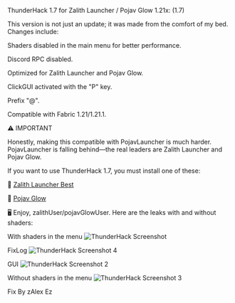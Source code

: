 ThunderHack 1.7 for Zalith Launcher / Pojav Glow 1.21x: (1.7)

This version is not just an update; it was made from the comfort of my bed. Changes include:

Shaders disabled in the main menu for better performance.

Discord RPC disabled.

Optimized for Zalith Launcher and Pojav Glow.

ClickGUI activated with the "P" key.

Prefix "@".

Compatible with Fabric 1.21/1.21.1.


⚠️ IMPORTANT

Honestly, making this compatible with PojavLauncher is much harder. PojavLauncher is falling behind—the real leaders are Zalith Launcher and Pojav Glow.

If you want to use ThunderHack 1.7, you must install one of these:

🔹 [Zalith Launcher Best](https://github.com/ZalithLauncher/ZalithLauncher)  

🔹 [Pojav Glow](https://github.com/Vera-Firefly/Pojav-Glow-Worm)

🖥️ Enjoy, zalithUser/pojavGlowUser. Here are the leaks with and without shaders:

With shaders in the menu
![ThunderHack Screenshot](https://github.com/zAlexHvHcc/ThunderHack-17-for-Pojav-1.21x-17/raw/main/Screenshot_20250322_230608.jpg)

FixLog
![ThunderHack Screenshot 4](https://github.com/zAlexHvHcc/ThunderHack-17-for-Pojav-1.21x-17/raw/main/Screenshot_20250410_070504.jpg)

GUI
![ThunderHack Screenshot 2](https://github.com/zAlexHvHcc/ThunderHack-17-for-Pojav-1.21x-17/raw/main/Screenshot_20250322_230707.jpg)

Without shaders in the menu
![ThunderHack Screenshot 3](https://github.com/zAlexHvHcc/ThunderHack-17-for-Pojav-1.21x-17/raw/main/Screenshot_20250322_235107.jpg)

Fix By zAlex Ez
